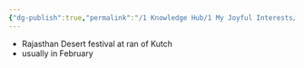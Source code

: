 ```yaml
---
{"dg-publish":true,"permalink":"/1 Knowledge Hub/1 My Joyful Interests/Travel/Desert Festival/","noteIcon":""}
---
```


- Rajasthan Desert festival at ran of Kutch
-  usually in February